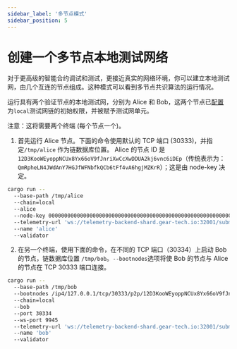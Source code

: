 ```yaml
---
sidebar_label: '多节点模式'
sidebar_position: 5
---
```


# 创建一个多节点本地测试网络

对于更高级的智能合约调试和测试，更接近真实的网络环境，你可以建立本地测试网，由几个互连的节点组成。这种模式可以看到多节点共识算法的运行情况。

运行具有两个验证节点的本地测试网，分别为 Alice 和 Bob，这两个节点已[配置](https://github.com/gear-tech/gear/blob/master/node/src/chain_spec.rs)为`local`测试网链的初始权限，并被赋予测试网单元。

注意：这将需要两个终端 (每个节点一个)。

1. 首先运行 Alice 节点。下面的命令使用默认的 TCP 端口 (30333)，并指定`/tmp/alice` 作为链数据库位置。
 Alice 的节点 ID 是`12D3KooWEyoppNCUx8Yx66oV9fJnriXwCcXwDDUA2kj6vnc6iDEp`（传统表示为：`QmRpheLN4JWdAnY7HGJfWFNbfkQCb6tFf4vA6hgjMZKrR`）；这是由 node-key 决定。


```sh
cargo run --
  --base-path /tmp/alice
  --chain=local
  --alice
  --node-key 0000000000000000000000000000000000000000000000000000000000000001
  --telemetry-url 'ws://telemetry-backend-shard.gear-tech.io:32001/submit 0'
  --name 'alice'
  --validator
```

2. 在另一个终端，使用下面的命令，在不同的 TCP 端口（30334）上启动 Bob 的节点，链数据库位置 `/tmp/bob`。`--bootnodes`选项将使 Bob 的节点与 Alice 的节点在 TCP 30333 端口连接。

```sh
cargo run --
  --base-path /tmp/bob
  --bootnodes /ip4/127.0.0.1/tcp/30333/p2p/12D3KooWEyoppNCUx8Yx66oV9fJnriXwCcXwDDUA2kj6vnc6iDEp
  --chain=local
  --bob
  --port 30334
  --ws-port 9945
  --telemetry-url 'ws://telemetry-backend-shard.gear-tech.io:32001/submit 0'
  --name 'bob'
  --validator
```